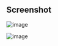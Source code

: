 ## Screenshot

![image](https://github.com/user-attachments/assets/9a8fe8d8-0d0e-4881-bdb7-898a94b5e31d)

![image](https://github.com/user-attachments/assets/bcc1e5ed-cf98-4f4b-ab8e-f5bda4927f4b)
